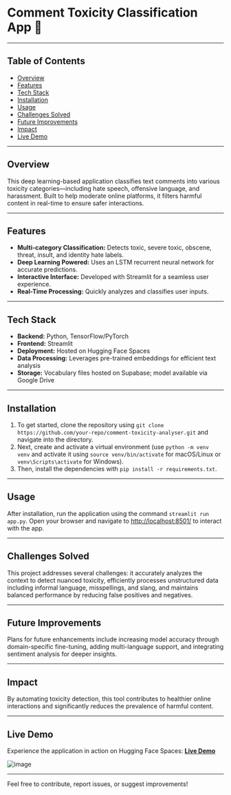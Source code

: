 # Comment Toxicity Classification App 💬

---

## Table of Contents
- [Overview](#overview)
- [Features](#features)
- [Tech Stack](#tech-stack)
- [Installation](#installation)
- [Usage](#usage)
- [Challenges Solved](#challenges-solved)
- [Future Improvements](#future-improvements)
- [Impact](#impact)
- [Live Demo](#live-demo)


---

## Overview
This deep learning-based application classifies text comments into various toxicity categories—including hate speech, offensive language, and harassment. Built to help moderate online platforms, it filters harmful content in real-time to ensure safer interactions.

---

## Features
- **Multi-category Classification:** Detects toxic, severe toxic, obscene, threat, insult, and identity hate labels.
- **Deep Learning Powered:** Uses an LSTM recurrent neural network for accurate predictions.
- **Interactive Interface:** Developed with Streamlit for a seamless user experience.
- **Real-Time Processing:** Quickly analyzes and classifies user inputs.

---

## Tech Stack
- **Backend:** Python, TensorFlow/PyTorch
- **Frontend:** Streamlit
- **Deployment:** Hosted on Hugging Face Spaces
- **Data Processing:** Leverages pre-trained embeddings for efficient text analysis
- **Storage:** Vocabulary files hosted on Supabase; model available via Google Drive

---

## Installation
1) To get started, clone the repository using `git clone https://github.com/your-repo/comment-toxicity-analyser.git` and navigate into the directory.
2) Next, create and activate a virtual environment (use `python -m venv venv` and activate it using `source venv/bin/activate` for macOS/Linux or `venv\Scripts\activate` for Windows).
3) Then, install the dependencies with `pip install -r requirements.txt`.

---

## Usage
After installation, run the application using the command `streamlit run app.py`. Open your browser and navigate to [http://localhost:8501/](http://localhost:8501/) to interact with the app.

---

## Challenges Solved
This project addresses several challenges: it accurately analyzes the context to detect nuanced toxicity, efficiently processes unstructured data including informal language, misspellings, and slang, and maintains balanced performance by reducing false positives and negatives.

---

## Future Improvements
Plans for future enhancements include increasing model accuracy through domain-specific fine-tuning, adding multi-language support, and integrating sentiment analysis for deeper insights.

---

## Impact
By automating toxicity detection, this tool contributes to healthier online interactions and significantly reduces the prevalence of harmful content.

---

## Live Demo
Experience the application in action on Hugging Face Spaces: [**Live Demo**](https://huggingface.co/spaces/ad-2004/comment-toxicity-analyser)


 ![image](https://github.com/user-attachments/assets/e9a9360e-2c0a-4bc7-b7ac-56d0116053cb)

--- 
 
Feel free to contribute, report issues, or suggest improvements!


 

